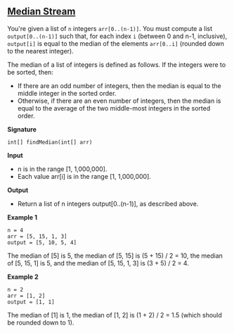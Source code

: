 ## [Median Stream](https://www.facebookrecruiting.com/portal/coding_practice_question/?problem_id=547645422524434)

You're given a list of `n` integers `arr[0..(n-1)]`.
You must compute a list `output[0..(n-1)]` such that,
for each index `i` (between 0 and n-1, inclusive),
`output[i]` is equal to the median of the elements
`arr[0..i]` (rounded down to the nearest integer).

The median of a list of integers is defined as follows.
If the integers were to be sorted, then:
* If there are an odd number of integers,
then the median is equal to the middle integer in the sorted order.
* Otherwise, if there are an even number of integers, then the median is equal to the average of the two middle-most integers in the sorted order.

__Signature__
```
int[] findMedian(int[] arr)
```

__Input__
* n is in the range [1, 1,000,000].
* Each value arr[i] is in the range [1, 1,000,000].

__Output__
* Return a list of n integers output[0..(n-1)], as described above.

__Example 1__
```
n = 4
arr = [5, 15, 1, 3]
output = [5, 10, 5, 4]
```
The median of [5] is 5, the median of [5, 15] is (5 + 15) / 2 = 10, the median of [5, 15, 1] is 5, and the median of [5, 15, 1, 3] is (3 + 5) / 2 = 4.

__Example 2__
```
n = 2
arr = [1, 2]
output = [1, 1]
```
The median of [1] is 1, the median of [1, 2] is (1 + 2) / 2 = 1.5 (which should be rounded down to 1).
